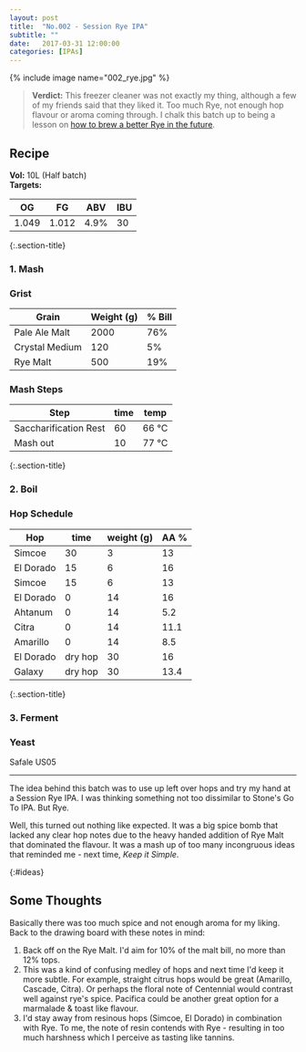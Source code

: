 ```yaml
---
layout: post
title:  "No.002 - Session Rye IPA"
subtitle: ""
date:   2017-03-31 12:00:00
categories: [IPAs]
---
```


{% include image name="002_rye.jpg" %}

> **Verdict:** This freezer cleaner was not exactly my thing, although a few of my friends said that they liked it. Too much Rye, not enough hop flavour or aroma coming through. I chalk this batch up to being a lesson on [how to brew a better Rye in the future](#ideas).


## Recipe ##
**Vol:** 10L (Half batch)  
**Targets:**

| OG | FG | ABV | IBU |
|----|----|-----|-----|
| 1.049 | 1.012 | 4.9% | 30 |

{:.section-title}
### 1. Mash ###
### Grist ###

| Grain              | Weight (g) | % Bill |
|--------------------|------------|--------|
| Pale Ale Malt      | 2000 | 76% |
| Crystal Medium     | 120  | 5%  |
| Rye Malt           | 500  | 19% |

### Mash Steps ###

| Step            | time | temp  |
|-----------------|------|-------|
| Saccharification Rest | 60   | 66 °C |
| Mash out        | 10   | 77 °C |

{:.section-title}
### 2. Boil ###

### Hop Schedule ###

| Hop      | time | weight (g) | AA % |
|----------|------|------------|------|
| Simcoe    | 30      | 3  | 13   |
| El Dorado | 15      | 6  | 16   |
| Simcoe    | 15      | 6  | 13   |
| El Dorado | 0       | 14 | 16   |
| Ahtanum   | 0       | 14 | 5.2  |
| Citra     | 0       | 14 | 11.1 |
| Amarillo  | 0       | 14 | 8.5  |
| El Dorado | dry hop | 30 | 16   |
| Galaxy    | dry hop | 30 | 13.4 |

{:.section-title}
### 3. Ferment  ###
### Yeast ###
Safale US05

---

The idea behind this batch was to use up left over hops and try my hand at a Session Rye IPA. I was thinking something not too dissimilar to Stone's Go To IPA. But Rye.

Well, this turned out nothing like expected. It was a big spice bomb that lacked any clear hop notes due to the heavy handed addition of Rye Malt that dominated the flavour. It was a mash up of too many incongruous ideas that reminded me - next time, *Keep it Simple*.

{:#ideas}
## Some Thoughts ##

Basically there was too much spice and not enough aroma for my liking. Back to the drawing board with these notes in mind:
1. Back off on the Rye Malt. I'd aim for 10% of the malt bill, no more than 12% tops.
2. This was a kind of confusing medley of hops and next time I'd keep it more subtle. For example, straight citrus hops would be great (Amarillo, Cascade, Citra). Or perhaps the floral note of Centennial would contrast well against rye's spice. Pacifica could be another great option for a marmalade & toast like flavour.
3. I'd stay away from resinous hops (Simcoe, El Dorado) in combination with Rye. To me, the note of resin contends with Rye - resulting in too much harshness which I perceive as tasting like tannins.
